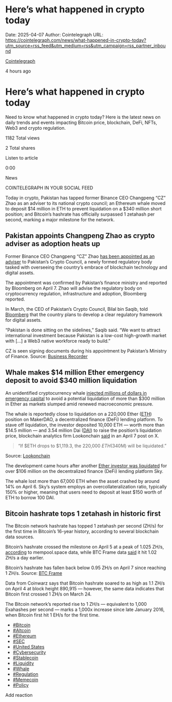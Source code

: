 # Here’s what happened in crypto today

Date: 2025-04-07
Author: Cointelegraph
URL: https://cointelegraph.com/news/what-happened-in-crypto-today?utm_source=rss_feed&utm_medium=rss&utm_campaign=rss_partner_inbound

[ Cointelegraph ](/authors/cointelegraph)

4 hours ago 

#  Here’s what happened in crypto today 

Need to know what happened in crypto today? Here is the latest news on daily trends and events impacting Bitcoin price, blockchain, DeFi, NFTs, Web3 and crypto regulation. 

1182  Total views 

2  Total shares 

Listen to article 

[](https://s3.cointelegraph.com/audio/110589.5cdc42fc-bcc7-47cc-a1fa-7c916dc74c79.mp3 "Download as mp3")

0:00 

News 

COINTELEGRAPH IN YOUR SOCIAL FEED

Today in crypto, Pakistan has tapped former Binance CEO Changpeng “CZ” Zhao as an adviser to its national crypto council; an Ethereum whale moved to deposit $14 million in ETH to prevent liquidation on a $340 million short position; and Bitcoin’s hashrate has officially surpassed 1 zetahash per second, marking a major milestone for the network.

## Pakistan appoints Changpeng Zhao as crypto adviser as adoption heats up

Former Binance CEO Changpeng “CZ” Zhao [has been appointed as an adviser](https://cointelegraph.com/news/pakistan-appoints-changpeng-zhao-crypto-adviser "https://cointelegraph.com/news/pakistan-appoints-changpeng-zhao-crypto-adviser") to Pakistan’s Crypto Council, a newly formed regulatory body tasked with overseeing the country’s embrace of blockchain technology and digital assets. 

The appointment was confirmed by Pakistan’s finance ministry and reported by Bloomberg on April 7. Zhao will advise the regulatory body on cryptocurrency regulation, infrastructure and adoption, Bloomberg reported.

In March, the CEO of Pakistan’s Crypto Council, Bilal bin Saqib, told [Bloomberg](https://www.bloomberg.com/news/articles/2025-03-20/pakistan-plans-to-legalize-crypto-in-bid-for-foreign-investment "null") that the country plans to develop a clear regulatory framework for digital assets.

“Pakistan is done sitting on the sidelines,” Saqib said. “We want to attract international investment because Pakistan is a low-cost high-growth market with [...] a Web3 native workforce ready to build.”

CZ is seen signing documents during his appointment by Pakistan’s Ministry of Finance. Source: [Business Recorder](https://www.youtube.com/watch?v=cC0zpHDhdZo "https://www.youtube.com/watch?v=cC0zpHDhdZo")

## Whale makes $14 million Ether emergency deposit to avoid $340 million liquidation

An unidentified cryptocurrency whale [injected millions of dollars in emergency capital](https://cointelegraph.com/news/whale-14-m-emergency-deposit-avoid-340-m-eth-liquidation "https://cointelegraph.com/news/whale-14-m-emergency-deposit-avoid-340-m-eth-liquidation") to avoid a potential liquidation of more than $300 million in Ether as markets slumped amid renewed macroeconomic pressure.

The whale is reportedly close to liquidation on a 220,000 Ether ([ETH](/ethereum-price "/ethereum-price")) position on MakerDAO, a decentralized finance (DeFi) lending platform. To stave off liquidation, the investor deposited 10,000 ETH — worth more than $14.5 million — and 3.54 million Dai ([DAI](/dai-price-index "/dai-price-index")) to raise the position’s liquidation price, blockchain analytics firm Lookonchain [said](https://x.com/lookonchain/status/1909147612743397440/photo/2# "https://x.com/lookonchain/status/1909147612743397440/photo/2#") in an April 7 post on X.

> “If $ETH drops to $1,119.3, the 220,000 $ETH($340M) will be liquidated.”

Source: [Lookonchain](https://x.com/lookonchain/status/1909147612743397440/photo/2# "https://x.com/lookonchain/status/1909147612743397440/photo/2#")

The development came hours after another [Ether investor was liquidated](https://cointelegraph.com/news/ethereum-whale-loses-106-million-maker-amid-crypto-bloodbath "https://cointelegraph.com/news/ethereum-whale-loses-106-million-maker-amid-crypto-bloodbath") for over $106 million on the decentralized finance (DeFi) lending platform Sky.

The whale lost more than 67,000 ETH when the asset crashed by around 14% on April 6. Sky’s system employs an overcollateralization ratio, typically 150% or higher, meaning that users need to deposit at least $150 worth of ETH to borrow 100 DAI.

## Bitcoin hashrate tops 1 zetahash in historic first

The Bitcoin network hashrate has topped 1 zetahash per second (ZH/s) for the first time in Bitcoin’s 16-year history, according to several blockchain data sources.

Bitcoin’s hashrate crossed the milestone on April 5 at a peak of 1.025 ZH/s, [according](https://mempool.space/graphs/mining/hashrate-difficulty#2y "null") to mempool.space data, while BTC Frame data [said](https://btcframe.com/dashboard.html#page6 "null") it hit 1.02 ZH/s a day earlier.

Bitcoin’s hashrate has fallen back below 0.95 ZH/s on April 7 since reaching 1 ZH/s. Source: [BTC Frame](https://btcframe.com/dashboard.html#page5 "null")

Data from Coinwarz says that Bitcoin hashrate soared to as high as 1.1 ZH/s on April 4 at block height 890,915 — however, the same data indicates that Bitcoin first crossed 1 ZH/s on March 24.

The Bitcoin network’s reported rise to 1 ZH/s — equivalent to 1,000 Exahashes per second — marks a 1,000x increase since late January 2016, when Bitcoin first hit 1 EH/s for the first time. 

  * [#Bitcoin ](/tags/bitcoin)
  * [#Altcoin ](/tags/altcoin)
  * [#Ethereum ](/tags/ethereum)
  * [#SEC ](/tags/sec)
  * [#United States ](/tags/united-states)
  * [#Cybersecurity ](/tags/cybersecurity)
  * [#Stablecoin ](/tags/stablecoin)
  * [#Liquidity ](/tags/liquidity)
  * [#Whale ](/tags/whale)
  * [#Regulation ](/tags/regulation)
  * [#Memecoin ](/tags/memecoin)
  * [#Policy ](/tags/policy)



Add reaction 

